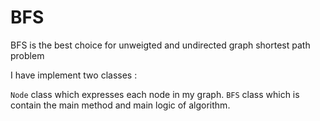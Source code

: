 # BFS


BFS is the best choice for unweigted and undirected graph shortest path problem

I have implement two classes :

`Node` class which expresses each node in my graph.
`BFS` class which is contain the main method and main logic of algorithm.

